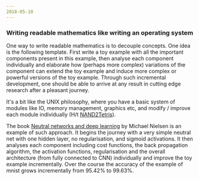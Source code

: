 ```yaml
---
2018-05-10
---
```

### Writing readable mathematics like writing an operating system

One way to write readable mathematics is to decouple concepts. One idea is the following template. First write a toy example with all the important components present in this example, then analyse each component individually and elaborate how (perhaps more complex) variations of the component can extend the toy example and induce more complex or powerful versions of the toy example. Through such incremental development, one should be able to arrive at any result in cutting edge research after a pleasant journey.

It's a bit like the UNIX philosophy, where you have a basic system of modules like IO, memory management, graphics etc, and modify / improve each module individually (H/t [NAND2Tetris](http://nand2tetris.org/)).

The book [Neutral networks and deep learning](http://neuralnetworksanddeeplearning.com/) by Michael Nielsen is an example of such approach. It begins the journey with a very simple neutral net with one hidden layer, no regularisation, and sigmoid activations. It then analyses each component including cost functions, the back propagation algorithm, the activation functions, regularisation and the overall architecture (from fully connected to CNN) individually and improve the toy example incrementally. Over the course the accuracy of the example of mnist grows incrementally from 95.42% to 99.63%.
